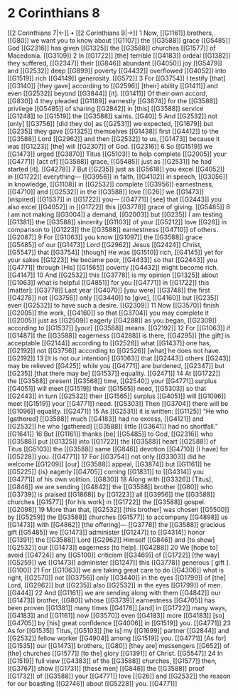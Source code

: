 # 2 Corinthians 8
[[2 Corinthians 7|←]] • [[2 Corinthians 9|→]]
1 Now, [[G1161]] brothers, [[G80]] we want you to know about [[G1107]] the [[G3588]] grace [[G5485]] God [[G2316]] has given [[G1325]] the [[G3588]] churches [[G1577]] of Macedonia. [[G3109]] 
2 In [[G1722]] [the] terrible [[G4183]] ordeal [[G1382]] they suffered, [[G2347]] their [[G846]] abundant [[G4050]] joy [[G5479]] and [[G2532]] deep [[G899]] poverty [[G4432]] overflowed [[G4052]] into [[G1519]] rich [[G4149]] generosity. [[G572]] 
3 For [[G3754]] I testify [that] [[G3140]] [they gave] according to [[G2596]] [their] ability [[G1411]] and even [[G2532]] beyond [[G3844]] [it]. [[G1411]] Of their own accord, [[G830]] 
4 they pleaded [[G1189]] earnestly [[G3874]] for the [[G3588]] privilege [[G5485]] of sharing [[G2842]] in [this] [[G3588]] service [[G1248]] to [[G1519]] the [[G3588]] saints. [[G40]] 
5 And [[G2532]] not [only] [[G3756]] [did they do] as [[G2531]] we expected, [[G1679]] but [[G235]] they gave [[G1325]] themselves [[G1438]] first [[G4412]] to the [[G3588]] Lord [[G2962]] and then [[G2532]] to us, [[G1473]] because it was [[G1223]] [the] will [[G2307]] of God. [[G2316]] 
6 So [[G1519]] we [[G1473]] urged [[G3870]] Titus [[G5103]] to help complete [[G2005]] your [[G4771]] [act of] [[G3588]] grace, [[G5485]] just as [[G2531]] he had started [it]. [[G4278]] 
7 But [[G235]] just as [[G5618]] you excel [[G4052]] in [[G1722]] everything— [[G3956]] in faith, [[G4102]] in speech, [[G3056]] in knowledge, [[G1108]] in [[G2532]] complete [[G3956]] earnestness, [[G4710]] and [[G2532]] in the [[G3588]] love [[G26]] we [[G1473]] [inspired] [[G1537]] in [[G1722]] you— [[G4771]] [see] that [[G2443]] you also excel [[G4052]] in [[G1722]] this [[G3778]] grace of giving. [[G5485]] 
8 I am not making [[G3004]] a demand, [[G2003]] but [[G235]] I am testing [[G1381]] the [[G3588]] sincerity [[G1103]] of your [[G5212]] love [[G26]] in comparison to [[G1223]] the [[G3588]] earnestness [[G4710]] of others. [[G2087]] 
9 For [[G1063]] you know [[G1097]] the [[G3588]] grace [[G5485]] of our [[G1473]] Lord [[G2962]] Jesus [[G2424]] Christ, [[G5547]] that [[G3754]] [though] He was [[G1510]] rich, [[G4145]] yet for your sakes [[G1223]] He became poor, [[G4433]] so that [[G2443]] you [[G4771]] through [His] [[G1565]] poverty [[G4432]] might become rich. [[G4147]] 
10 And [[G2532]] this [[G3778]] is my opinion [[G1325]] about [[G1063]] what is helpful [[G4851]] for you [[G4771]] in [[G1722]] this [matter]: [[G3778]] Last year [[G4070]] [you were] [[G3748]] the first [[G4278]] not [[G3756]] only [[G3440]] to [give], [[G4160]] but [[G235]] even [[G2532]] to have such a desire. [[G2309]] 
11 Now [[G3570]] finish [[G2005]] the work, [[G4160]] so that [[G3704]] you may complete it [[G2005]] just as [[G2509]] eagerly [[G4288]] as you began, [[G2309]] according to [[G1537]] [your] [[G3588]] means. [[G2192]] 
12 For [[G1063]] if [[G1487]] the [[G3588]] eagerness [[G4288]] is there, [[G4295]] [the gift] is acceptable [[G2144]] according to [[G2526]] what [[G1437]] one has, [[G2192]] not [[G3756]] according to [[G2526]] [what] he does not have. [[G2192]] 
13 [It is not our intention] [[G1063]] that [[G2443]] others [[G243]] may be relieved [[G425]] while you [[G4771]] are burdened, [[G2347]] but [[G235]] [that there may be] [[G1537]] equality. [[G2471]] 
14 At [[G1722]] the [[G3588]] present [[G3568]] time, [[G2540]] your [[G4771]] surplus [[G4051]] will meet [[G1519]] their [[G1565]] need, [[G5303]] so that [[G2443]] in turn [[G2532]] their [[G1565]] surplus [[G4051]] will [[G1096]] meet [[G1519]] your [[G4771]] need. [[G5303]] Then [[G3704]] there will be [[G1096]] equality. [[G2471]] 
15 As [[G2531]] it is written: [[G1125]] “He who [gathered] [[G3588]] much [[G4183]] had no excess, [[G4121]] and [[G2532]] he who [gathered] [[G3588]] little [[G3641]] had no shortfall.” [[G1641]] 
16 But [[G1161]] thanks [be] [[G5485]] to God, [[G2316]] who [[G3588]] put [[G1325]] into [[G1722]] the [[G3588]] heart [[G2588]] of Titus [[G5103]] the [[G3588]] same [[G846]] devotion [[G4710]] [I have] for [[G5228]] you. [[G4771]] 
17 For [[G3754]] not only [[G3303]] did he welcome [[G1209]] [our] [[G3588]] appeal, [[G3874]] but [[G1161]] he [[G5225]] {is} eagerly [[G4705]] coming [[G1831]] to [[G4314]] you [[G4771]] of his own volition. [[G830]] 
18 Along with [[G3326]] [Titus], [[G846]] we are sending [[G4842]] the [[G3588]] brother [[G80]] who [[G3739]] is praised [[G1868]] by [[G1223]] all [[G3956]] the [[G3588]] churches [[G1577]] [for his work] in [[G1722]] the [[G3588]] gospel. [[G2098]] 
19 More than that, [[G2532]] [this brother] was chosen [[G5500]] by [[G5259]] the [[G3588]] churches [[G1577]] to accompany [[G4898]] us [[G1473]] with [[G4862]] [the offering]— [[G3778]] the [[G3588]] gracious gift [[G5485]] we [[G1473]] administer [[G1247]] to [[G4314]] honor [[G1391]] the [[G3588]] Lord [[G2962]] Himself [[G846]] and [to show] [[G2532]] our [[G1473]] eagerness [to help]. [[G4288]] 
20 We [hope to] avoid [[G4724]] any [[G5100]] criticism [[G3469]] of [[G1722]] [the way] [[G5259]] we [[G1473]] administer [[G1247]] this [[G3778]] generous [ gift ]. [[G100]] 
21 For [[G1063]] we are taking great care to do [[G4306]] what is right, [[G2570]] not [[G3756]] only [[G3440]] in the eyes [[G1799]] of [the] Lord, [[G2962]] but [[G235]] also [[G2532]] in the eyes [[G1799]] of men. [[G444]] 
22 And [[G1161]] we are sending along with them [[G4842]] our [[G1473]] brother, [[G80]] whose [[G3739]] earnestness [[G4705]] has been proven [[G1381]] many times [[G4178]] [and] in [[G1722]] many ways, [[G4183]] and [[G1161]] now [[G3570]] even [[G4183]] more [[G4183]] [so] [[G4705]] by [his] great confidence [[G4006]] in [[G1519]] you. [[G4771]] 
23 As for [[G1535]] Titus, [[G5103]] [he is] my [[G1699]] partner [[G2844]] and [[G2532]] fellow worker [[G4904]] among [[G1519]] you. [[G4771]] [As for] [[G1535]] our [[G1473]] brothers, [[G80]] [they are] messengers [[G652]] of [the] churches [[G1577]] [to the] glory [[G1391]] of Christ. [[G5547]] 
24 In [[G1519]] full view [[G4383]] of the [[G3588]] churches, [[G1577]] then, [[G3767]] show [[G1731]] [these men] [[G846]] the [[G3588]] proof [[G1732]] of [[G3588]] your [[G4771]] love [[G26]] and [[G2532]] the reason for our boasting [[G2746]] about [[G5228]] you. [[G4771]] 
